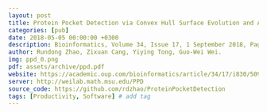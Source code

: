 ```yaml
---
layout: post
title: Protein Pocket Detection via Convex Hull Surface Evolution and Associated Reeb Graph
categories: [pub]
date: 2018-05-05 00:00:00 +0300
description: Bioinformatics, Volume 34, Issue 17, 1 September 2018, Pages i830–i837
author: Rundong Zhao, Zixuan Cang, Yiying Tong, Guo-Wei Wei.
img: ppd_0.png
pdf: assets/archive/ppd.pdf
website: https://academic.oup.com/bioinformatics/article/34/17/i830/5093253
server: http://weilab.math.msu.edu/PPD
source_code: https://github.com/rdzhao/ProteinPocketDetection
tags: [Productivity, Software] # add tag
---
```

